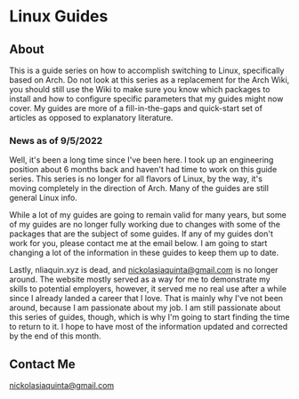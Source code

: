 # Linux Guides

## About
This is a guide series on how to accomplish switching to Linux, specifically based on Arch. Do not look at this series as a replacement for the Arch Wiki, you should still use the Wiki to make sure you know which packages to install and how to configure specific parameters that my guides might now cover. My guides are more of a fill-in-the-gaps and quick-start set of articles as opposed to explanatory literature.

### News as of 9/5/2022
Well, it's been a long time since I've been here. I took up an engineering position about 6 months back and haven't had time to work on this guide series. This series is no longer for all flavors of Linux, by the way, it's moving completely in the direction of Arch. Many of the guides are still general Linux info.

While a lot of my guides are going to remain valid for many years, but some of my guides are no longer fully working due to changes with some of the packages that are the subject of some guides. If any of my guides don't work for you, please contact me at the email below. I am going to start changing a lot of the information in these guides to keep them up to date.

Lastly, nliaquin.xyz is dead, and nickolasiaquinta@gmail.com is no longer around. The website mostly served as a way for me to demonstrate my skills to potential employers, however, it served me no real use after a while since I already landed a career that I love. That is mainly why I've not been around, because I am passionate about my job. I am still passionate about this series of guides, though, which is why I'm going to start finding the time to return to it. I hope to have most of the information updated and corrected by the end of this month.

## Contact Me
nickolasiaquinta@gmail.com
